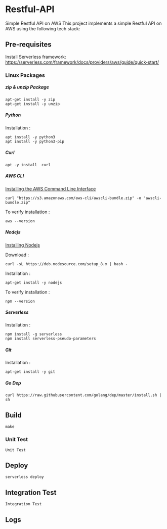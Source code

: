 # Restful-API
Simple Restful API on AWS
This project implements a simple Restful API on AWS using the following tech stack:
## Pre-requisites
Install Serverless framework:
https://serverless.com/framework/docs/providers/aws/guide/quick-start/
### Linux Packages

##### zip & unzip Package
```
apt-get install -y zip
apt-get install -y unzip
```

##### Python
Installation :
```
apt install -y python3
apt install -y python3-pip
```
##### Curl
```
apt -y install  curl  
```
##### AWS CLI
[Installing the AWS Command Line Interface](https://docs.aws.amazon.com/cli/latest/userguide/installing.html)
```
curl "https://s3.amazonaws.com/aws-cli/awscli-bundle.zip" -o "awscli-bundle.zip"
```
To verify installation :
```
aws --version
```
##### Nodejs
[Installing Nodejs ](https://nodejs.org/en/)

Download :
```
curl -sL https://deb.nodesource.com/setup_8.x | bash -
```
Installation :
```
apt-get install -y nodejs
```
To verify installation :
```
npm --version
```
##### Serverless
Installation :
```
npm install -g serverless
npm install serverless-pseudo-parameters
```
##### Git
Installation :
```
apt-get install -y git
```
	
##### Go Dep
	curl https://raw.githubusercontent.com/golang/dep/master/install.sh | sh

## Build
    make
### Unit Test
    Unit Test
## Deploy
    serverless deploy

## Integration Test
    Integration Test
## Logs
